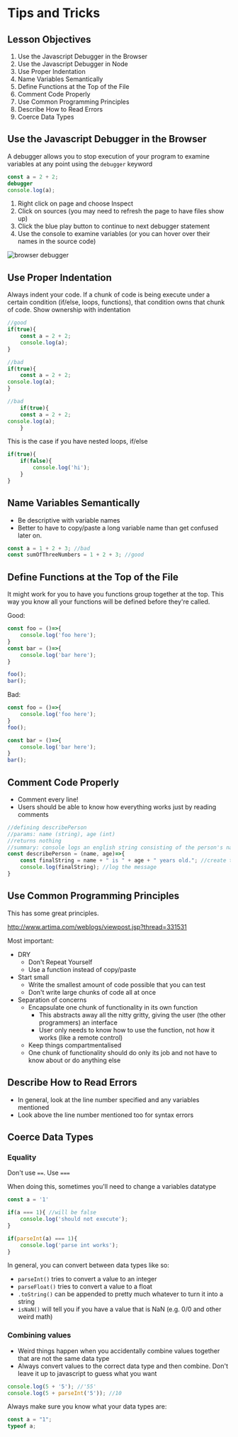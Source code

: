 # Tips and Tricks

## Lesson Objectives

1. Use the Javascript Debugger in the Browser
1. Use the Javascript Debugger in Node
1. Use Proper Indentation
1. Name Variables Semantically
1. Define Functions at the Top of the File
1. Comment Code Properly
1. Use Common Programming Principles
1. Describe How to Read Errors
1. Coerce Data Types

## Use the Javascript Debugger in the Browser

A debugger allows you to stop execution of your program to examine variables at any point using the `debugger` keyword

```javascript
const a = 2 + 2;
debugger
console.log(a);
```

1. Right click on page and choose Inspect
1. Click on sources (you may need to refresh the page to have files show up)
1. Click the blue play button to continue to next debugger statement
1. Use the console to examine variables (or you can hover over their names in the source code)

![browser debugger](https://i.imgur.com/C0F2tTB.png)

## Use Proper Indentation

Always indent your code.  If a chunk of code is being execute under a certain condition (if/else, loops, functions), that condition owns that chunk of code.  Show ownership with indentation

```javascript
//good
if(true){
    const a = 2 + 2;
    console.log(a);
}

//bad
if(true){
    const a = 2 + 2;
console.log(a);
}

//bad
    if(true){
    const a = 2 + 2;
console.log(a);
    }
```

This is the case if you have nested loops, if/else

```javascript
if(true){
    if(false){
        console.log('hi');
    }
}
```

## Name Variables Semantically

- Be descriptive with variable names
- Better to have to copy/paste a long variable name than get confused later on.

```javascript
const a = 1 + 2 + 3; //bad
const sumOfThreeNumbers = 1 + 2 + 3; //good
```

## Define Functions at the Top of the File

It might work for you to have you functions group together at the top.  This way you know all your functions will be defined before they're called.

Good:
```javascript
const foo = ()=>{
    console.log('foo here');
}
const bar = ()=>{
    console.log('bar here');
}

foo();
bar();
```

Bad:
```javascript
const foo = ()=>{
    console.log('foo here');
}
foo();

const bar = ()=>{
    console.log('bar here');
}
bar();
```

## Comment Code Properly

- Comment every line!
- Users should be able to know how everything works just by reading comments

```javascript
//defining describePerson
//params: name (string), age (int)
//returns nothing
//summary: console logs an english string consisting of the person's name and how old they are
const describePerson = (name, age)=>{
    const finalString = name + " is " + age + " years old."; //create the message
    console.log(finalString); //log the message
}
```

## Use Common Programming Principles

This has some great principles.

http://www.artima.com/weblogs/viewpost.jsp?thread=331531

Most important:

- DRY
    - Don't Repeat Yourself
    - Use a function instead of copy/paste
- Start small
    - Write the smallest amount of code possible that you can test
    - Don't write large chunks of code all at once
- Separation of concerns
    - Encapsulate one chunk of functionality in its own function
        - This abstracts away all the nitty gritty, giving the user (the other programmers) an interface
        - User only needs to know how to use the function, not how it works (like a remote control)
    - Keep things compartmentalised
    - One chunk of functionality should do only its job and not have to know about or do anything else

## Describe How to Read Errors

- In general, look at the line number specified and any variables mentioned
- Look above the line number mentioned too for syntax errors

## Coerce Data Types

### Equality

Don't use `==`.  Use `===`

When doing this, sometimes you'll need to change a variables datatype

```javascript
const a = '1'

if(a === 1){ //will be false
    console.log('should not execute');
}

if(parseInt(a) === 1){
    console.log('parse int works');
}
```

In general, you can convert between data types like so:

- `parseInt()` tries to convert a value to an integer
- `parseFloat()` tries to convert a value to a float
- `.toString()` can be appended to pretty much whatever to turn it into a string
- `isNaN()` will tell you if you have a value that is NaN (e.g. 0/0 and other weird math)

### Combining values

- Weird things happen when you accidentally combine values together that are not the same data type
- Always convert values to the correct data type and then combine.  Don't leave it up to javascript to guess what you want

```javascript
console.log(5 + '5'); //'55'
console.log(5 + parseInt('5')); //10
```

Always make sure you know what your data types are:

```javascript
const a = "1";
typeof a;
```
